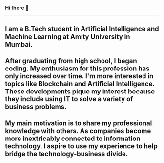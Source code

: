 ### Hi there 👋
---
I am a B.Tech student in Artificial Intelligence and Machine Learning at Amity University in Mumbai.
---
After graduating from high school, I began coding. My enthusiasm for this profession has only increased over time. I'm more interested in topics like Blockchain and Artificial Intelligence. These developments pique my interest because they include using IT to solve a variety of business problems.
---
My main motivation is to share my professional knowledge with others. As companies become more inextricably connected to information technology, I aspire to use my experience to help bridge the technology-business divide.
---
<!--
**pinakin7/pinakin7** is a ✨ _special_ ✨ repository because its `README.md` (this file) appears on your GitHub profile.

Here are some ideas to get you started:

- 🔭 I’m currently working on ...
- 🌱 I’m currently learning ...
- 👯 I’m looking to collaborate on ...
- 🤔 I’m looking for help with ...
- 💬 Ask me about ...
- 📫 How to reach me: ...
- 😄 Pronouns: ...
- ⚡ Fun fact: ...
-->
